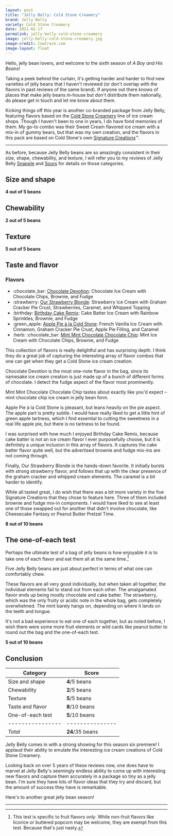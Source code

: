```yaml
---
layout: post
title: "Jelly Belly: Cold Stone Creamery"
brand: Jelly Belly
variety: Cold Stone Creamery
date: 2021-02-17
permalink: jelly-belly-cold-stone-creamery
image: jelly-belly-cold-stone-creamery.jpg
image-credit: CowCrack.com
image-layout: float
---
```



Hello, jelly bean lovers, and welcome to the sixth season of
<cite>A Boy and His Beans</cite>!

Taking a peek behind the curtain, it's getting harder and harder
to find new varieties of jelly beans that I haven't reviewed
(or don't overlap with the flavors in past reviews of the same brand).
If anyone out there knows of places that make jelly beans in-house
but don't distribute them nationally,
do please get in touch and let me know about them.

Kicking things off this year is another co-branded package from Jelly Belly,
featuring flavors based on the
[Cold Stone Creamery](https://www.coldstonecreamery.com/)
line of ice cream shops.
Though I haven't been to one in years, I do have fond memories of them.
My go-to combo was their Sweet Cream flavored ice cream
with a mix-in of gummy bears, but that was my own creation,
and the flavors in this pack are based on Cold Stone's own
[Signature Creations](https://www.coldstonecreamery.com/icecream/signaturecreations/)&trade;.

---

As before, because Jelly Belly beans are so amazingly consistent
in their size, shape, chewability, and texture,
I will refer you to my reviews of
Jelly Belly [Snapple](/jelly-belly-snapple) and [Sours](/jelly-belly-sours)
for details on those categories.


## Size and shape

**4 out of 5 beans**


## Chewability

**2 out of 5 beans**


## Texture

**5 out of 5 beans**


## Taste and flavor

<div class="inset">
    <h3>Flavors</h3>
    <ul class="emoji-list">
        <li>
            :chocolate_bar:
            <a href="https://www.coldstonecreamery.com/icecream/signaturecreations/chocolatedevotion/">Chocolate Devotion</a>:
            Chocolate Ice Cream with Chocolate Chips, Brownie, and Fudge
        </li>
        <li>
            :strawberry:
            <a href="https://www.coldstonecreamery.com/icecream/signaturecreations/ourstrawberryblonde/">Our Strawberry Blonde</a>:
            Strawberry Ice Cream with Graham Cracker Pie Crust, Strawberries, Caramel, and Whipped Topping
        </li>
        <li>
            :birthday:
            <a href="https://www.coldstonecreamery.com/icecream/signaturecreations/birthdaycakeremix/">Birthday Cake Remix</a>:
            Cake Batter Ice Cream with Rainbow Sprinkles, Brownie, and Fudge
        </li>
        <li>
            :green_apple:
            <a href="https://www.coldstonecreamery.com/icecream/signaturecreations/applepiealacoldstone/">Apple Pie à la Cold Stone</a>:
            French Vanilla Ice Cream with Cinnamon, Graham Cracker Pie Crust, Apple Pie Filling, and Caramel
        </li>
        <li>
            :herb: :chocolate_bar:
            <a href="https://www.coldstonecreamery.com/icecream/signaturecreations/mintmintchocolatechocolatechip/">Mint Mint Chocolate Chocolate Chip</a>:
            Mint Ice Cream with Chocolate Chips, Brownie, and Fudge
        </li>
    </ul>
</div>

This collection of flavors is really delightful and has surprising depth.
I think they do a great job of capturing the interesting array of flavor combos
that one can get when they get a Cold Stone ice cream creation.

Chocolate Devotion is the most one-note flavor in the bag,
since its namesake ice cream creation is just made up of
a bunch of different forms of chocolate.
I detect the fudge aspect of the flavor most prominently.

Mint Mint Chocolate Chocolate Chip tastes about exactly like you'd expect –
mint chocolate chip ice cream in jelly bean form.

Apple Pie à la Cold Stone is pleasant, but leans heavily on the pie aspect.
The apple part is pretty subtle.
I would have really liked to get a little hint of green apple tartness,
which I find essential to cutting the sweetness in a real life apple pie,
but there is no tartness to be found.

I was surprised with how much I enjoyed Birthday Cake Remix,
because cake batter is not an ice cream flavor I ever purposefully choose,
but it is definitely a unique inclusion in this array of flavors.
It captures the cake batter flavor quite well, but the advertised
brownie and fudge mix-ins are not coming through.

Finally, Our Strawberry Blonde is the hands-down favorite.
It initially bursts with strong strawberry flavor,
and follows that up with the clear presence of the graham cracker
and whipped cream elements.
The caramel is a bit harder to identify.

While all tasted great, I do wish that there was a bit more variety
in the five Signature Creations that they chose to feature here.
Three of them included brownie and fudge mix-in components.
I would have liked to see at least one of those swapped out for
another that didn't involve chocolate,
like Cheesecake Fantasy or Peanut Butter Pretzel Time.

**8 out of 10 beans**


## The one-of-each test

Perhaps the ultimate test of a bag of jelly beans is how enjoyable it is
to take one of each flavor and eat them all at the same time.[^1]

Five Jelly Belly beans are just about perfect in terms of
what one can comfortably chew.

These flavors are all very good individually, but when taken all together,
the individual elements fail to stand out from each other.
The amalgamated flavor ends up being mostly chocolate and cake batter.
The strawberry, which was the only fruity or acidic note in the whole bag,
gets completely overwhelmed.
The mint barely hangs on, depending on where it lands on the teeth and tongue.

It's not a bad experience to eat one of each together,
but as noted before, I wish there were some more fruit elements
or wild cards like peanut butter to round out the bag and the one-of-each test.

**5 out of 10 beans**


## Conclusion

Category         | Score
---------------- | ---------------
Size and shape   | **4**/5 beans
Chewability      | **2**/5 beans
Texture          | **5**/5 beans
Taste and flavor | **8**/10 beans
One-of-each test | **5**/10 beans
---------------- | ---------------
_Total_          | **24**/35 beans

Jelly Belly comes in with a strong showing for this season six premiere!
I applaud their ability to emulate the interesting ice cream creations
of Cold Stone Creamery.

Looking back on over 5 years of these reviews now, one does have to marvel
at Jelly Belly's seemingly endless ability to come up with
interesting new flavors and capture them accurately in
a package so tiny as a jelly bean.
I'm sure they have lots of flavor ideas that they try and discard,
but the amount of success they have is remarkable.

Here's to another great jelly bean season!


---

[^1]: This test is specific to fruit flavors _only_. While non-fruit flavors like licorice or buttered popcorn may be welcome, they are exempt from this test. Because that's just nasty.
